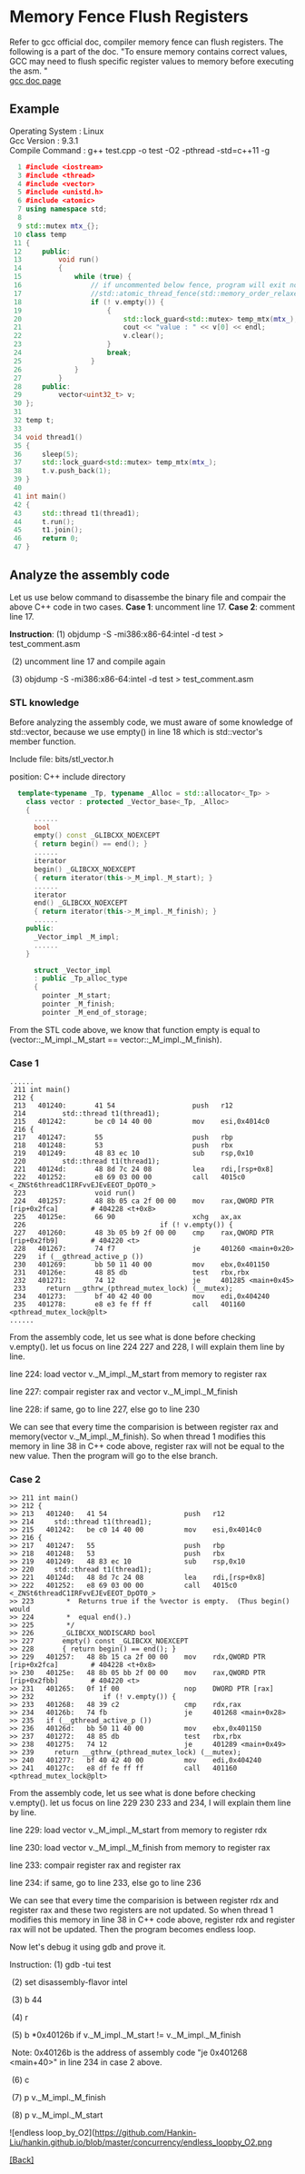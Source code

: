 # Memory Fence Flush Registers  
Refer to gcc official doc, compiler memory fence can flush registers. The following is a part of the doc.
"To ensure memory contains correct values, GCC may need to flush specific register values to memory before executing the asm. "  
[gcc doc page](https://gcc.gnu.org/onlinedocs/gcc/Extended-Asm.html#Clobbers-and-Scratch-Registers)

## Example
Operating System : Linux  
Gcc Version : 9.3.1  
Compile Command : g++ test.cpp -o test -O2 -pthread -std=c++11 -g  

```c++
  1 #include <iostream>                                                                                                             2 #include <mutex>  
  3 #include <thread>  
  4 #include <vector>  
  5 #include <unistd.h>  
  6 #include <atomic>  
  7 using namespace std;  
  8 
  9 std::mutex mtx_{};  
 10 class temp  
 11 {   
 12     public:  
 13         void run()
 14         {   
 15             while (true) {  
 16                 // if uncommented below fence, program will exit normally. Otherwise, program will go to endless loop.  
 17                 //std::atomic_thread_fence(std::memory_order_relaxed);  
 18                 if (! v.empty()) {
 19                     {   
 20                         std::lock_guard<std::mutex> temp_mtx(mtx_);
 21                         cout << "value : " << v[0] << endl;
 22                         v.clear();
 23                     }  
 24                     break;
 25                 }
 26             }
 27         }    
 28     public:  
 29         vector<uint32_t> v;
 30 };
 31 
 32 temp t;  
 33 
 34 void thread1()  
 35 {   
 36     sleep(5);  
 37     std::lock_guard<std::mutex> temp_mtx(mtx_);
 38     t.v.push_back(1);
 39 }
 40 
 41 int main()
 42 {
 43     std::thread t1(thread1);
 44     t.run();
 45     t1.join();
 46     return 0;
 47 }
```
## Analyze the assembly code

Let us use below command to disassembe the binary file and compair the above C++ code in two cases. **Case 1**: uncomment line 17. **Case 2**: comment line 17.

**Instruction**: (1) objdump -S -mi386:x86-64:intel -d test > test_comment.asm

​                       (2) uncomment line 17 and compile again

​                       (3) objdump -S -mi386:x86-64:intel -d test > test_comment.asm

### STL knowledge

Before analyzing the assembly code, we must aware of some knowledge of std::vector, because we use empty() in line 18 which is std::vector's member function.

Include file:  bits/stl_vector.h

position: C++ include directory 

```c++
  template<typename _Tp, typename _Alloc = std::allocator<_Tp> >
    class vector : protected _Vector_base<_Tp, _Alloc> 
    {
      ......
      bool 
      empty() const _GLIBCXX_NOEXCEPT
      { return begin() == end(); }
      ......
      iterator
      begin() _GLIBCXX_NOEXCEPT
      { return iterator(this->_M_impl._M_start); }
      ......
      iterator
      end() _GLIBCXX_NOEXCEPT
      { return iterator(this->_M_impl._M_finish); }
      ......
    public:
      _Vector_impl _M_impl;
      ......
    }
```

```c++
      struct _Vector_impl
      : public _Tp_alloc_type
      {
        pointer _M_start;
        pointer _M_finish;
        pointer _M_end_of_storage;
```

From the STL code above, we know that function empty is equal to (vector::\_M_impl.\_M_start == vector::\_M_impl.\_M_finish).

### Case 1

```
......
 211 int main()
 212 {
 213   401240:       41 54                   push   r12
 214         std::thread t1(thread1);  
 215   401242:       be c0 14 40 00          mov    esi,0x4014c0
 216 {
 217   401247:       55                      push   rbp
 218   401248:       53                      push   rbx
 219   401249:       48 83 ec 10             sub    rsp,0x10
 220         std::thread t1(thread1);  
 221   40124d:       48 8d 7c 24 08          lea    rdi,[rsp+0x8]
 222   401252:       e8 69 03 00 00          call   4015c0 <_ZNSt6threadC1IRFvvEJEvEEOT_DpOT0_>
 223                 void run()
 224   401257:       48 8b 05 ca 2f 00 00    mov    rax,QWORD PTR [rip+0x2fca]        # 404228 <t+0x8>
 225   40125e:       66 90                   xchg   ax,ax
 226                                 if (! v.empty()) {  
 227   401260:       48 3b 05 b9 2f 00 00    cmp    rax,QWORD PTR [rip+0x2fb9]        # 404220 <t>
 228   401267:       74 f7                   je     401260 <main+0x20>
 229   if (__gthread_active_p ())
 230   401269:       bb 50 11 40 00          mov    ebx,0x401150
 231   40126e:       48 85 db                test   rbx,rbx
 232   401271:       74 12                   je     401285 <main+0x45>
 233     return __gthrw_(pthread_mutex_lock) (__mutex);
 234   401273:       bf 40 42 40 00          mov    edi,0x404240
 235   401278:       e8 e3 fe ff ff          call   401160 <pthread_mutex_lock@plt>
......
```

From the assembly code, let us see what is done before checking v.empty(). let us focus on line 224 227 and 228, I will explain them line by line.

line 224: load vector v.\_M_impl.\_M_start from memory to register rax

line 227: compair register rax and vector v.\_M_impl.\_M_finish

line 228: if same, go to line 227, else go to line 230

We can see that every time the comparision is between register rax and memory(vector v.\_M_impl.\_M_finish). So when thread 1 modifies this memory in line 38 in C++ code above, register rax will not be equal to the new value. Then the program will go to the else branch.

### Case 2

```
>> 211 int main()  
>> 212 {  
>> 213   401240:   41 54                   push   r12
>> 214     std::thread t1(thread1);  
>> 215   401242:   be c0 14 40 00          mov    esi,0x4014c0
>> 216 {  
>> 217   401247:   55                      push   rbp
>> 218   401248:   53                      push   rbx
>> 219   401249:   48 83 ec 10             sub    rsp,0x10
>> 220     std::thread t1(thread1);  
>> 221   40124d:   48 8d 7c 24 08          lea    rdi,[rsp+0x8]
>> 222   401252:   e8 69 03 00 00          call   4015c0 <_ZNSt6threadC1IRFvvEJEvEEOT_DpOT0_>
>> 223        *  Returns true if the %vector is empty.  (Thus begin() would
>> 224        *  equal end().)
>> 225        */
>> 226       _GLIBCXX_NODISCARD bool
>> 227       empty() const _GLIBCXX_NOEXCEPT
>> 228       { return begin() == end(); }
>> 229   401257:   48 8b 15 ca 2f 00 00    mov    rdx,QWORD PTR [rip+0x2fca]        # 404228 <t+0x8>
>> 230   40125e:   48 8b 05 bb 2f 00 00    mov    rax,QWORD PTR [rip+0x2fbb]        # 404220 <t>
>> 231   401265:   0f 1f 00                nop    DWORD PTR [rax]
>> 232                 if (! v.empty()) {  
>> 233   401268:   48 39 c2                cmp    rdx,rax
>> 234   40126b:   74 fb                   je     401268 <main+0x28>
>> 235   if (__gthread_active_p ())
>> 236   40126d:   bb 50 11 40 00          mov    ebx,0x401150
>> 237   401272:   48 85 db                test   rbx,rbx
>> 238   401275:   74 12                   je     401289 <main+0x49>
>> 239     return __gthrw_(pthread_mutex_lock) (__mutex);
>> 240   401277:   bf 40 42 40 00          mov    edi,0x404240
>> 241   40127c:   e8 df fe ff ff          call   401160 <pthread_mutex_lock@plt>
```

From the assembly code, let us see what is done before checking v.empty(). let us focus on line 229 230 233 and 234, I will explain them line by line.

line 229: load vector v.\_M_impl.\_M_start from memory to register rdx

line 230: load vector v.\_M_impl.\_M_finish from memory to register rax

line 233: compair register rax and  register rax

line 234: if same, go to line 233, else go to line 236

We can see that every time the comparision is between register rdx and register rax and these two registers are not updated. So when thread 1 modifies this memory in line 38 in C++ code above, register rdx and register rax will not be updated. Then the program becomes endless loop.

Now let's debug it using gdb and prove it.

Instruction: (1) gdb -tui test

​                     (2) set disassembly-flavor intel

​                     (3) b 44

​                     (4) r

​                     (5) b	*0x40126b if v.\_M_impl.\_M_start != v.\_M_impl._M_finish

​                                       Note: 0x40126b is the address of assembly code "je     0x401268 <main+40>" in line 234 in case 2 above.

​                     (6) c

​                     (7) p	v.\_M_impl._M_finish

​                     (8) p	v.\_M_impl._M_start

![endless loop_by_O2](https://github.com/Hankin-Liu/hankin.github.io/blob/master/concurrency/endless_loopby_O2.png



[\[Back\]](https://github.com/Hankin-Liu/hankin.github.io/blob/master/concurrency/Concurrency.md)

